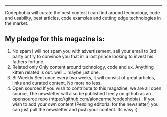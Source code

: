 ------------------------------------------------------------
Codephobia will curate the best content i can find around technology, code and usability, best articles, code examples and cutting edge technologies in the market.

My pledge for this magazine is:
------------------------------------------------------------
1. No spam
I will not spam you with advertisement, sell your email to 3rd party or try to convince you that im a lost prince looking to invest his fathers fortune.
2. Related only
Only content around technology, code and ux. Anything kitten related is out. well... maybe just one.
3. Bi-Weekly
Sent once every two weeks, it will consist of great articles, links and curated content, No more no less.
4. Open sourced
If you wish to contribute to this magazine, we are all open source, The newsletter will also be published freely on github as an opensource repo (https://github.com/aloncarmel/codephobia) . If you wish to add your own content
(Pending editorial for the newsletter) you can just pull the newsletter and push your content. Its easy :)
